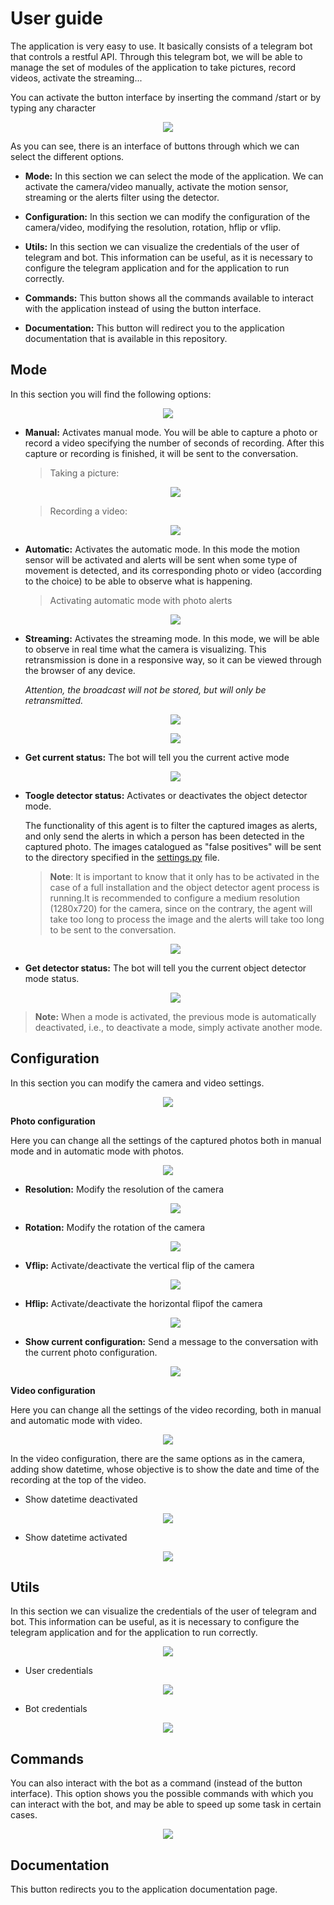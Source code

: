 # User guide

The application is very easy to use. It basically consists of a telegram bot that controls a restful API.
Through this telegram bot, we will be able to manage the set of modules of the application to take pictures, record videos,
activate the streaming...

You can activate the button interface by inserting the command /start or by typing any character

<p align="center">
  <img src="https://raw.githubusercontent.com/jmv74211/TFM_security_system_PI/master/doc/images/user_guide_1.png">
</p>

As you can see, there is an interface of buttons through which we can select the different options.

- **Mode:** In this section we can select the mode of the application. We can activate the camera/video manually, activate
the motion sensor, streaming or the alerts filter using the detector.

- **Configuration:** In this section we can modify the configuration of the camera/video, modifying the resolution,
rotation, hflip or vflip.

- **Utils:** In this section we can visualize the credentials of the user of telegram and bot. This information can
be useful, as it is necessary to configure the telegram application and for the application to run correctly.

- **Commands:** This button shows all the commands available to interact with the application instead of using the
button interface.

- **Documentation:** This button will redirect you to the application documentation that is available in this repository.

## Mode

In this section you will find the following options:

<p align="center">
  <img src="https://raw.githubusercontent.com/jmv74211/TFM_security_system_PI/master/doc/images/user_guide_2.png">
</p>

- **Manual:** Activates manual mode. You will be able to capture a photo or record a video specifying the number of
seconds of recording. After this capture or recording is finished, it will be sent to the conversation.

    > Taking a picture:

    <p align="center">
      <img src="https://raw.githubusercontent.com/jmv74211/TFM_security_system_PI/master/doc/images/user_guide_3.png">
    </p>

     > Recording a video:

    <p align="center">
      <img src="https://raw.githubusercontent.com/jmv74211/TFM_security_system_PI/master/doc/images/user_guide_4.png">
    </p>

- **Automatic:** Activates the automatic mode. In this mode the motion sensor will be activated and alerts will be sent
when some type of movement is detected, and its corresponding photo or video (according to the choice) to be able to
observe what is happening.

    > Activating automatic mode with photo alerts

    <p align="center">
      <img src="https://raw.githubusercontent.com/jmv74211/TFM_security_system_PI/master/doc/images/user_guide_5.png">
    </p>

- **Streaming:** Activates the streaming mode. In this mode, we will be able to observe in real time what the camera is visualizing. This retransmission is done in a responsive way, so it can be viewed through the browser of any device.

    *Attention, the broadcast will not be stored, but will only be retransmitted.*

    <p align="center">
      <img src="https://raw.githubusercontent.com/jmv74211/TFM_security_system_PI/master/doc/images/user_guide_6.png">
    </p>

    <p align="center">
      <img src="https://raw.githubusercontent.com/jmv74211/TFM_security_system_PI/master/doc/images/user_guide_7.png">
    </p>

- **Get current status:** The bot will tell you the current active mode

    <p align="center">
      <img src="https://raw.githubusercontent.com/jmv74211/TFM_security_system_PI/master/doc/images/user_guide_8.png">
    </p>

- **Toogle detector status:** Activates or deactivates the object detector mode.

    The functionality of this agent is to filter the captured images as alerts, and only send the alerts in which a person
    has been detected in the captured photo. The images catalogued as "false positives" will be sent to the directory
    specified in the [settings.py](https://github.com/jmv74211/TFM_security_system_PI/blob/master/src/settings.py) file.

    > **Note**: It is important to know that it only has to be activated in the case of a full installation and the object
    detector agent process is running.It is recommended to configure a medium resolution (1280x720) for the camera,
    since on the contrary, the agent will take too long to process the image and the alerts will take too long to be
    sent to the conversation.

    <p align="center">
      <img src="https://raw.githubusercontent.com/jmv74211/TFM_security_system_PI/master/doc/images/user_guide_9.png">
    </p>

- **Get detector status:** The bot will tell you the current object detector mode status.

    <p align="center">
      <img src="https://raw.githubusercontent.com/jmv74211/TFM_security_system_PI/master/doc/images/user_guide_10.png">
    </p>

> **Note:** When a mode is activated, the previous mode is automatically deactivated, i.e., to deactivate a mode,
simply activate another mode.


## Configuration

In this section you can modify the camera and video settings.

<p align="center">
  <img src="https://raw.githubusercontent.com/jmv74211/TFM_security_system_PI/master/doc/images/user_guide_11.png">
</p>

**Photo configuration**

Here you can change all the settings of the captured photos both in manual mode and in automatic mode with photos.

<p align="center">
  <img src="https://raw.githubusercontent.com/jmv74211/TFM_security_system_PI/master/doc/images/user_guide_12.png">
</p>

- **Resolution:** Modify the resolution of the camera

    <p align="center">
      <img src="https://raw.githubusercontent.com/jmv74211/TFM_security_system_PI/master/doc/images/user_guide_13.png">
    </p>

- **Rotation:** Modify the rotation of the camera

    <p align="center">
      <img src="https://raw.githubusercontent.com/jmv74211/TFM_security_system_PI/master/doc/images/user_guide_14.png">
    </p>

- **Vflip:** Activate/deactivate the vertical flip of the camera

    <p align="center">
      <img src="https://raw.githubusercontent.com/jmv74211/TFM_security_system_PI/master/doc/images/user_guide_15.png">
    </p>

- **Hflip:** Activate/deactivate the horizontal flipof the camera

    <p align="center">
      <img src="https://raw.githubusercontent.com/jmv74211/TFM_security_system_PI/master/doc/images/user_guide_16.png">
    </p>

- **Show current configuration:** Send a message to the conversation with the current photo configuration.

    <p align="center">
      <img src="https://raw.githubusercontent.com/jmv74211/TFM_security_system_PI/master/doc/images/user_guide_17.png">
    </p>

**Video configuration**

Here you can change all the settings of the video recording, both in manual and automatic mode with video.

<p align="center">
  <img src="https://raw.githubusercontent.com/jmv74211/TFM_security_system_PI/master/doc/images/user_guide_18.png">
</p>

In the video configuration, there are the same options as in the camera, adding show datetime, whose objective is to
show the date and time of the recording at the top of the video.

- Show datetime deactivated

<p align="center">
  <img src="https://raw.githubusercontent.com/jmv74211/TFM_security_system_PI/master/doc/images/user_guide_19.png">
</p>

- Show datetime activated

<p align="center">
  <img src="https://raw.githubusercontent.com/jmv74211/TFM_security_system_PI/master/doc/images/user_guide_20.png">
</p>

## Utils

In this section we can visualize the credentials of the user of telegram and bot. This information can
be useful, as it is necessary to configure the telegram application and for the application to run correctly.

<p align="center">
  <img src="https://raw.githubusercontent.com/jmv74211/TFM_security_system_PI/master/doc/images/user_guide_21.png">
</p>

- User credentials

<p align="center">
  <img src="https://raw.githubusercontent.com/jmv74211/TFM_security_system_PI/master/doc/images/user_guide_22.png">
</p>


- Bot credentials

<p align="center">
  <img src="https://raw.githubusercontent.com/jmv74211/TFM_security_system_PI/master/doc/images/user_guide_23.png">
</p>

## Commands

You can also interact with the bot as a command (instead of the button interface). This option shows you the possible
commands with which you can interact with the bot, and may be able to speed up some task in certain cases.

<p align="center">
  <img src="https://raw.githubusercontent.com/jmv74211/TFM_security_system_PI/master/doc/images/user_guide_24.png">
</p>

## Documentation

This button redirects you to the application documentation page.
